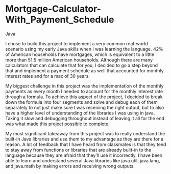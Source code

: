 # Mortgage-Calculator-With_Payment_Schedule
Java

I chose to build this project to implement a very common real-world scenario using my early Java skills when I was learning the language. 42% of American households have mortgages, which is equivalent to a little more than 51.5 million American households. Although there are many calculators that can calculate that for you, I decided to go a step beyond that and implement a payment schedule as well that accounted for monthly interest rates and for a max of 30 years.  

My biggest challenge in this project was the implementation of the monthly payments as every month I needed to account for the monthly interest rate through a formula. To achieve this aspect of the project, I decided to break down the formula into four segments and solve and debug each of them separately to not just make sure I was receiving the right output, but to also have a higher level of understanding of the libraries I was using in java. Taking it slow and debugging throughout instead of leaving it all for the end was what made this project possible to complete.  

My most significant takeaway from this project was to really understand the built-in Java libraries and use them to my advantage as they are there for a reason. A lot of feedback that I have heard from classmates is that they tend to stay away from functions or libraries that are already built-in to the language because they are afraid that they'll use it incorrectly. I have been able to learn and understand several Java libraries like java.util, java.lang, and java.math by making errors and receiving wrong outputs. 

